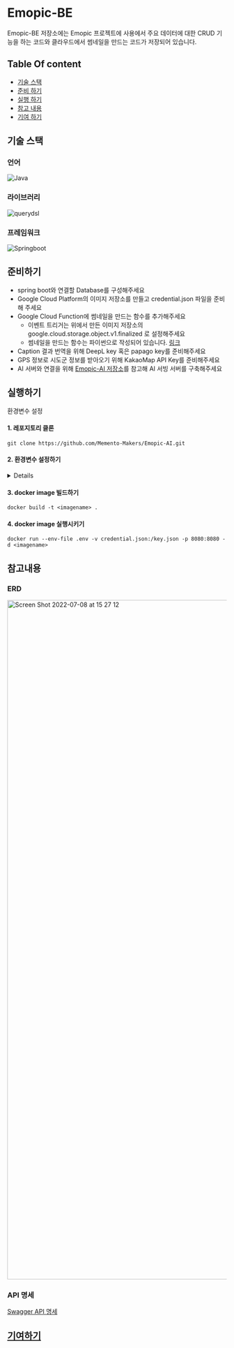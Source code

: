 # Emopic-BE
Emopic-BE 저장소에는 Emopic 프로젝트에 사용에서 주요 데이터에 대한 CRUD 기능을 하는 코드와 클라우드에서 썸네일을 만드는 코드가 저장되어 있습니다. 

## Table Of content

- [기술 스택](#기술-스택)
- [준비 하기](#준비하기)
- [실행 하기](#실행하기)
- [참고 내용](#참고내용)
- [기여 하기](#기여하기)

## 기술 스택

### 언어

![Java](https://img.shields.io/badge/java-11-%233178C6)


### 라이브러리

![querydsl](https://img.shields.io/badge/querydsl-5.0.0-blue)

### 프레임워크

![Springboot](https://img.shields.io/badge/springboot-2.7.14-%236DB33F)


## 준비하기 
- spring boot와 연결할 Database를 구성해주세요
- Google Cloud Platform의 이미지 저장소를 만들고 credential.json 파일을 준비해 주세요
- Google Cloud Function에 썸네일을 만드는 함수를 추가해주세요
  - 이벤트 트리거는 위에서 만든 이미지 저장소의 google.cloud.storage.object.v1.finalized 로 설정해주세요
  - 썸네일을 만드는 함수는 파이썬으로 작성되어 있습니다. [링크](CloudFunction)
- Caption 결과 번역을 위해 DeepL key 혹은 papago key를 준비해주세요
- GPS 정보로 시도군 정보를 받아오기 위해 KakaoMap API Key를 준비해주세요
- AI 서버와 연결을 위해 [Emopic-AI 저장소](https://github.com/Memento-Makers/Emopic-AI.git)를 참고해 AI 서빙 서버를 구축해주세요



## 실행하기

환경변수 설정

#### 1. 레포지토리 클론 
```shell 
git clone https://github.com/Memento-Makers/Emopic-AI.git
```

#### 2. 환경변수 설정하기 

<details>

```
#Database
MYSQL_URL=<database_url>
MYSQL_USERNAME=<database_username>
MYSQL_PASSWORD=<database_password>

JWT_SECRET_KEY=<secret key>
JWT_ACCESS_TOKEN_EXPIRE_TIME=<token expire time>
JWT_REFRESH_TOKEN_EXPIRE_TIME=<token expire time>

#GCP
DURATION=<signed_url life time (minutes)>
PROJECT_ID=<project_id>
BUCKET_NAME=<bucket_name>
KEY_PATH=credential.json (gcs access key)

#inference-server
INFERENCE_URL=<ai-serving url>

#LOG
LOG_PATH=<log_path>

#DeepL
DEEPL_AUTH_KEY=<>

#Swagger
REQUEST_URL=<your domain>
REQUEST_URL_DESCRIPTION=개발 서버

#CORS
CORS_LIST=http://localhost:*,http://your-domain.com

#PAPAGO
PAPAGO_AUTH_ID=<>
PAPAGO_AUTH_KEY=<>


# 스케줄러 동작 -> 하루에 1번씩 예시
SCHEDULE=0/0 0 0 1 * *

#File upload max size
MAX_FILE_SIZE = 20MB
MAX_REQUEST_SIZE = 20MB

#Kakao Map API # Kakao Map API Key
KAKAO_REST_API_KEY = <>
KAKAO_COORD_TO_REGION_URL = https://dapi.kakao.com/v2/local/geo/coord2regioncode

```
</details>
<div markdown="1">

#### 3. docker image 빌드하기
```shell 
docker build -t <imagename> . 
```

#### 4. docker image 실행시키기
```shell 
docker run --env-file .env -v credential.json:/key.json -p 8080:8080 -d <imagename> 
```


## 참고내용

### ERD
<img width="1557" alt="Screen Shot 2022-07-08 at 15 27 12" src="https://github.com/Memento-Makers/Emopic-BE/assets/80192612/cae8c1f4-443e-4f4f-9e3f-80584c4df8f0">

### API 명세
[Swagger API 명세](https://dev.emopic.shop/swagger-ui/index.html)

## [기여하기](docs/contribute.md)
